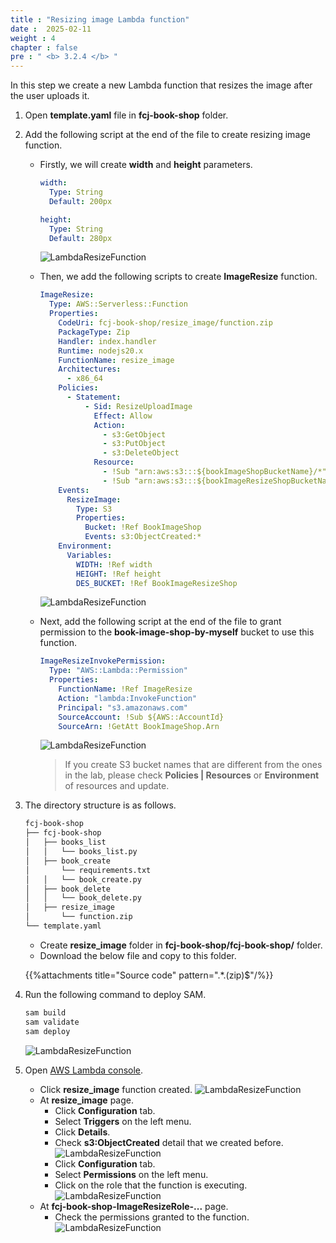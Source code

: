 ```yaml
---
title : "Resizing image Lambda function"
date :  2025-02-11
weight : 4
chapter : false
pre : " <b> 3.2.4 </b> "
---
```

In this step we create a new Lambda function that resizes the image after the user uploads it.

1. Open **template.yaml** file in **fcj-book-shop** folder.

2. Add the following script at the end of the file to create resizing image function.
    - Firstly, we will create **width** and **height** parameters.

      ```yml
      width:
        Type: String
        Default: 200px

      height:
        Type: String
        Default: 280px
      ```

      ![LambdaResizeFunction](/images/temp/1/53.png?width=90pc)
    - Then, we add the following scripts to create **ImageResize** function.

      ```yml
      ImageResize:
        Type: AWS::Serverless::Function
        Properties:
          CodeUri: fcj-book-shop/resize_image/function.zip
          PackageType: Zip
          Handler: index.handler
          Runtime: nodejs20.x
          FunctionName: resize_image
          Architectures:
            - x86_64
          Policies:
            - Statement:
                - Sid: ResizeUploadImage
                  Effect: Allow
                  Action:
                    - s3:GetObject
                    - s3:PutObject
                    - s3:DeleteObject
                  Resource:
                    - !Sub "arn:aws:s3:::${bookImageShopBucketName}/*"
                    - !Sub "arn:aws:s3:::${bookImageResizeShopBucketName}/*"
          Events:
            ResizeImage:
              Type: S3
              Properties:
                Bucket: !Ref BookImageShop
                Events: s3:ObjectCreated:*
          Environment:
            Variables:
              WIDTH: !Ref width
              HEIGHT: !Ref height
              DES_BUCKET: !Ref BookImageResizeShop
      ```

      ![LambdaResizeFunction](/images/temp/1/54.png?width=90pc)
    - Next, add the following script at the end of the file to grant permission to the **book-image-shop-by-myself** bucket to use this function.

      ```yml
      ImageResizeInvokePermission:
        Type: "AWS::Lambda::Permission"
        Properties:
          FunctionName: !Ref ImageResize
          Action: "lambda:InvokeFunction"
          Principal: "s3.amazonaws.com"
          SourceAccount: !Sub ${AWS::AccountId}
          SourceArn: !GetAtt BookImageShop.Arn
      ```

      ![LambdaResizeFunction](/images/temp/1/55.png?width=90pc)

      > If you create S3 bucket names that are different from the ones in the lab, please check **Policies | Resources** or **Environment** of resources and update.

3. The directory structure is as follows.

    ```txt
    fcj-book-shop
    ├── fcj-book-shop
    │   ├── books_list
    │   │   └── books_list.py
    │   ├── book_create
    │       └── requirements.txt
    │   │   └── book_create.py
    │   ├── book_delete
    │   │   └── book_delete.py
    │   ├── resize_image
    │       └── function.zip
    └── template.yaml
    ```

    - Create **resize_image** folder in **fcj-book-shop/fcj-book-shop/** folder.
    - Download the below file and copy to this folder.

    {{%attachments title="Source code" pattern=".*\.(zip)$"/%}}

4. Run the following command to deploy SAM.

    ```bash
    sam build
    sam validate
    sam deploy
    ```

    ![LambdaResizeFunction](/images/temp/1/56.png?width=90pc)

5. Open [AWS Lambda console](https://ap-southeast-1.console.aws.amazon.com/lambda/home?region=ap-southeast-1#/functions).
    - Click **resize_image** function created.
      ![LambdaResizeFunction](/images/temp/1/57.png?width=90pc)
    - At **resize_image** page.
      - Click **Configuration** tab.
      - Select **Triggers** on the left menu.
      - Click **Details**.
      - Check **s3:ObjectCreated** detail that we created before.
        ![LambdaResizeFunction](/images/temp/1/60.png?width=90pc)
      - Click **Configuration** tab.
      - Select **Permissions** on the left menu.
      - Click on the role that the function is executing.
        ![LambdaResizeFunction](/images/temp/1/58.png?width=90pc)
    - At **fcj-book-shop-ImageResizeRole-...** page.
      - Check the permissions granted to the function.
        ![LambdaResizeFunction](/images/temp/1/59.png?width=90pc)
